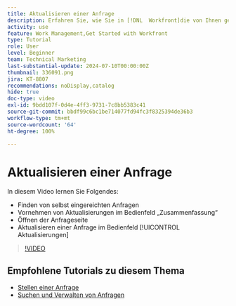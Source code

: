 ```yaml
---
title: Aktualisieren einer Anfrage
description: Erfahren Sie, wie Sie in [!DNL  Workfront]die von Ihnen gesendeten Anfragen finden und zu diesen Anfragen eine Aktualisierung vornehmen können.
activity: use
feature: Work Management,Get Started with Workfront
type: Tutorial
role: User
level: Beginner
team: Technical Marketing
last-substantial-update: 2024-07-10T00:00:00Z
thumbnail: 336091.png
jira: KT-8807
recommendations: noDisplay,catalog
hide: true
doc-type: video
exl-id: 9bdd107f-0d4e-4ff3-9731-7c8bb5383c41
source-git-commit: bbdf99c6bc1be714077fd94fc3f8325394de36b3
workflow-type: tm+mt
source-wordcount: '64'
ht-degree: 100%

---
```


# Aktualisieren einer Anfrage

In diesem Video lernen Sie Folgendes:

* Finden von selbst eingereichten Anfragen
* Vornehmen von Aktualisierungen im Bedienfeld „Zusammenfassung“
* Öffnen der Anfrageseite
* Aktualisieren einer Anfrage im Bedienfeld [!UICONTROL Aktualisierungen]

>[!VIDEO](https://video.tv.adobe.com/v/336091/?quality=12&learn=on&enablevpops=1)

## Empfohlene Tutorials zu diesem Thema

* [Stellen einer Anfrage](/help/manage-work/issues-requests/make-a-request.md)
* [Suchen und Verwalten von Anfragen](/help/manage-work/issues-requests/find-requests.md)
